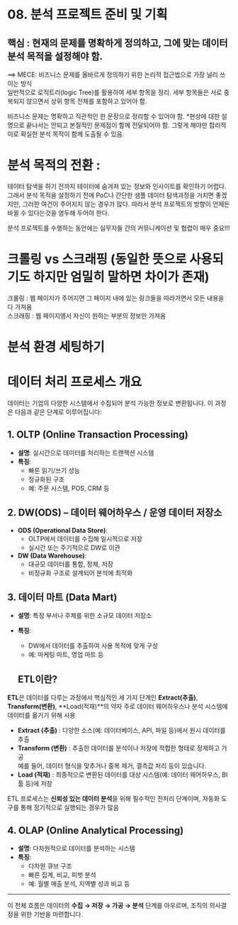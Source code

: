 # 08. 분석 프로젝트 준비 및 기획 

## 핵심 : 현재의 문제를 명확하게 정의하고, 그에 맞는 데이터 분석 목적을 설정해야 함. 
==> MECE: 비즈니스 문제를 올바르게 정의하기 위한 논리적 접근법으로 가장 널리 쓰이는 방식  
일반적으로 로직트리(logic Tree)를 활용하여 세부 항목을 정리. 세부 항목들은 서로 중복되지 않으면서 상위 항목 전체를 포함하고 있어야 함. 

비즈니스 문제는 명확하고 직관적인 한 문장으로 정리할 수 있어야 함.
*현상에 대한 설명으로 끝나서는 안되고 본질적인 문제점이 함께 전달되어아 함. 그렇게 해야만 합리적이로 확실한 분석 목적이 함께 도출될 수 있음. 
# 분석 목적의 전환 :

테이터 탐색을 하기 전까지 테이터에 숨겨져 있는 정보와 인사이트를 확인하기 어렵다. 그래서 분석 목적을 설정하기 전에 PoC나 간단한 샘플 데이터 탐색과정을 거치면 좋겠지만, 그러한 여건이 주어지지 않는 경우가 많다. 따라서 분석 프로젝트의 방향이 언제든 바뀔 수 있다는것을 염두해 두어야 한다. 

분석 프로젝트를 수행하는 동안에는 실무자들 간의 커뮤니케이션 및 협렵이 매우 중요!!! 


# 크롤링 vs 스크래핑 (동일한 뜻으로 사용되기도 하지만 엄밀히 말하면 차이가 존재)

크롤링 : 웹 페이지가 주어지면 그 페이지 내에 있는 링크들을 따라가면서 모든 내용을 다 가져옴  
스크래핑 : 웹 페이지엥서 자신이 원하는 부분의 정보만 가져옴  
















# 분석 환경 세팅하기 

# 데이터 처리 프로세스 개요

데이터는 기업의 다양한 시스템에서 수집되어 분석 가능한 정보로 변환됩니다. 이 과정은 다음과 같은 단계로 이루어집니다:

## 1. OLTP (Online Transaction Processing)
- **설명**: 실시간으로 데이터를 처리하는 트랜잭션 시스템
- **특징**:
  - 빠른 읽기/쓰기 성능
  - 정규화된 구조
  - 예: 주문 시스템, POS, CRM 등

## 2. DW(ODS) – 데이터 웨어하우스 / 운영 데이터 저장소
- **ODS (Operational Data Store)**:
  - OLTP에서 데이터를 수집해 일시적으로 저장
  - 실시간 또는 주기적으로 DW로 이관
- **DW (Data Warehouse)**:
  - 대규모 데이터를 통합, 정제, 저장
  - 비정규화 구조로 설계되어 분석에 최적화

## 3. 데이터 마트 (Data Mart)
- **설명**: 특정 부서나 주제를 위한 소규모 데이터 저장소
- **특징**:
  - DW에서 데이터를 추출하여 사용 목적에 맞게 구성
  - 예: 마케팅 마트, 영업 마트 등  

  ## ETL이란?

**ETL**은 데이터를 다루는 과정에서 핵심적인 세 가지 단계인 **Extract(추출)**, **Transform(변환)**, **Load(적재)**의 약자 주로 데이터 웨어하우스나 분석 시스템에 데이터를 옮기기 위해 사용

- **Extract (추출)** : 다양한 소스(예: 데이터베이스, API, 파일 등)에서 원시 데이터를 추출  
- **Transform (변환)** : 추출한 데이터를 분석이나 저장에 적합한 형태로 정제하고 가공  
 예를 들어, 데이터 형식을 맞추거나 중복 제거, 결측값 처리 등이 있습니다.
- **Load (적재)** : 최종적으로 변환된 데이터를 대상 시스템(예: 데이터 웨어하우스, BI 툴 등)에 저장  

ETL 프로세스는 **신뢰성 있는 데이터 분석**을 위해 필수적인 전처리 단계이며, 자동화 도구를 통해 정기적으로 실행되는 경우가 많음  


## 4. OLAP (Online Analytical Processing)
- **설명**: 다차원적으로 데이터를 분석하는 시스템
- **특징**:
  - 다차원 큐브 구조
  - 빠른 집계, 비교, 피벗 분석
  - 예: 월별 매출 분석, 지역별 성과 비교 등

---

이 전체 흐름은 데이터의 **수집 → 저장 → 가공 → 분석** 단계를 아우르며, 조직의 의사결정을 위한 기반을 마련합니다.

